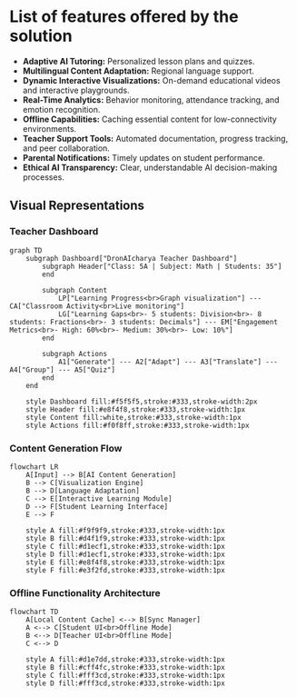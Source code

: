 # List of features offered by the solution

- **Adaptive AI Tutoring:** Personalized lesson plans and quizzes.
- **Multilingual Content Adaptation:** Regional language support.
- **Dynamic Interactive Visualizations:** On-demand educational videos and interactive playgrounds.
- **Real-Time Analytics:** Behavior monitoring, attendance tracking, and emotion recognition.
- **Offline Capabilities:** Caching essential content for low-connectivity environments.
- **Teacher Support Tools:** Automated documentation, progress tracking, and peer collaboration.
- **Parental Notifications:** Timely updates on student performance.
- **Ethical AI Transparency:** Clear, understandable AI decision-making processes.

## Visual Representations

### Teacher Dashboard

```mermaid
graph TD
    subgraph Dashboard["DronAIcharya Teacher Dashboard"]
        subgraph Header["Class: 5A | Subject: Math | Students: 35"]
        end
        
        subgraph Content
            LP["Learning Progress<br>Graph visualization"] --- CA["Classroom Activity<br>Live monitoring"]
            LG["Learning Gaps<br>- 5 students: Division<br>- 8 students: Fractions<br>- 3 students: Decimals"] --- EM["Engagement Metrics<br>- High: 60%<br>- Medium: 30%<br>- Low: 10%"]
        end
        
        subgraph Actions
            A1["Generate"] --- A2["Adapt"] --- A3["Translate"] --- A4["Group"] --- A5["Quiz"]
        end
    end
    
    style Dashboard fill:#f5f5f5,stroke:#333,stroke-width:2px
    style Header fill:#e8f4f8,stroke:#333,stroke-width:1px
    style Content fill:white,stroke:#333,stroke-width:1px
    style Actions fill:#f0f8ff,stroke:#333,stroke-width:1px
```

### Content Generation Flow

```mermaid
flowchart LR
    A[Input] --> B[AI Content Generation]
    B --> C[Visualization Engine]
    B --> D[Language Adaptation]
    C --> E[Interactive Learning Module]
    D --> F[Student Learning Interface]
    E --> F
    
    style A fill:#f9f9f9,stroke:#333,stroke-width:1px
    style B fill:#d4f1f9,stroke:#333,stroke-width:1px
    style C fill:#d1ecf1,stroke:#333,stroke-width:1px
    style D fill:#d1ecf1,stroke:#333,stroke-width:1px
    style E fill:#e8f4f8,stroke:#333,stroke-width:1px
    style F fill:#e3f2fd,stroke:#333,stroke-width:1px
```

### Offline Functionality Architecture

```mermaid
flowchart TD
    A[Local Content Cache] <--> B[Sync Manager]
    A <--> C[Student UI<br>Offline Mode]
    B <--> D[Teacher UI<br>Offline Mode]
    C <--> D
    
    style A fill:#d1e7dd,stroke:#333,stroke-width:1px
    style B fill:#cff4fc,stroke:#333,stroke-width:1px
    style C fill:#fff3cd,stroke:#333,stroke-width:1px
    style D fill:#fff3cd,stroke:#333,stroke-width:1px
``` 